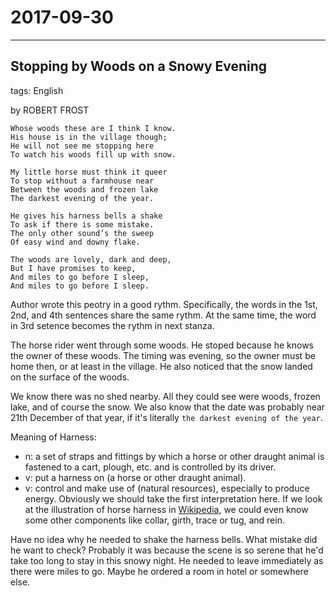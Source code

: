 # 2017-09-30

---

## Stopping by Woods on a Snowy Evening

tags: English

by ROBERT FROST

```
Whose woods these are I think I know.   
His house is in the village though;   
He will not see me stopping here   
To watch his woods fill up with snow.   

My little horse must think it queer   
To stop without a farmhouse near   
Between the woods and frozen lake   
The darkest evening of the year.   

He gives his harness bells a shake   
To ask if there is some mistake.   
The only other sound’s the sweep   
Of easy wind and downy flake.   

The woods are lovely, dark and deep,   
But I have promises to keep,   
And miles to go before I sleep,   
And miles to go before I sleep.
```

Author wrote this peotry in a good rythm.
Specifically, the words in the 1st, 2nd, and 4th sentences share the same rythm.
At the same time, the word in 3rd setence becomes the rythm in next stanza.

The horse rider went through some woods.
He stoped because he knows the owner of these woods.
The timing was evening, so the owner must be home then, or at least in the village.
He also noticed that the snow landed on the surface of the woods.

We know there was no shed nearby.
All they could see were woods, frozen lake, and of course the snow.
We also know that the date was probably near 21th December of that year, if it's literally `the darkest evening of the year`.

Meaning of Harness:
* n: a set of straps and fittings by which a horse or other draught animal is fastened to a cart, plough, etc. and is controlled by its driver.
* v: put a harness on (a horse or other draught animal).
* v: control and make use of (natural resources), especially to produce energy.
Obviously we should take the first interpretation here. 
If we look at the illustration of horse harness in [Wikipedia](https://en.wikipedia.org/wiki/Horse_harness), we could even know some other components like collar, girth, trace or tug, and rein.

Have no idea why he needed to shake the harness bells. What mistake did he want to check?
Probably it was because the scene is so serene that he'd take too long to stay in this snowy night.
He needed to leave immediately as there were miles to go.
Maybe he ordered a room in hotel or somewhere else.
